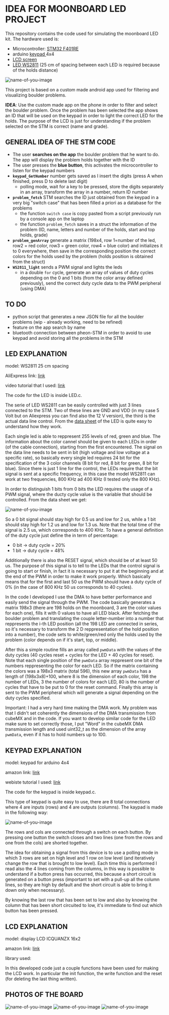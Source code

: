 # IDEA FOR MOONBOARD LED PROJECT

This repository contains the code used for simulating the moonboard LED kit. The hardware used is:

- Microcontroller:  [STM32 F401RE](https://www.amazon.com/NUCLEO-F401RE-Nucleo-64-Development-STM32F401RE-connectivity/dp/B07JYBPWN4) 
- arduino [keypad ](https://www.amazon.com/Matrix-Membrane-Switch-Keyboard-Arduino/dp/B07THCLGCZ/ref=sr_1_3?dchild=1&keywords=arduino+keypad&qid=1620202495&sr=8-3) 4x4
- [LCD screen](https://www.amazon.com/ICQUANZX-Interface-Backlight-Ar-duino-MEGA2560/dp/B08XQMKXW1/ref=sr_1_2?dchild=1&keywords=display+LCD+ICQUANZX+16x2&qid=1620202398&sr=8-2) 
- [LED WS2811](https://it.aliexpress.com/wholesale?catId=0&initiative_id=SB_20210505001530&SearchText=ws2811+25cm) (25 cm of spacing between each LED is required because of the holds distance)

 ![name-of-you-image](https://github.com/AlessandroAvi/Moonboard_LED_DIY/blob/main/Img/material.png) 

This project is based on a custom made android app used for filtering and visualizing boulder problems. 

**IDEA**: Use the custom made app on the phone in order to filter and select the boulder problem. Once the problem has been selected the app shows an ID that will be used on the keypad in order to light the correct LED for the holds. The purpose of the LCD is just for understanding if the problem selected on the STM is correct (name and grade).



## GENERAL IDEA OF  THE STM CODE

- The user **searches on the app** the boulder problem that he want to do. The app will display the problem holds together with the ID
- The user presses the **blue button**, this activates the microcontroller to listen for the keypad numbers
- **`keypad_GetNumber`** number gets saved as I insert the digits (press A when finished, press D to delete last digit)
  - polling mode, wait for a key to be pressed, store the digits separately in an array, transform the array in a number, return ID number
- **`problem_fetch`** STM searches the ID just obtained from the keypad in a very big "switch case" that has been filled a priori as a database for the problems
  - the function `switch case` is copy pasted from a script previously run by a console app on the laptop
  - the function `problem_fetch` saves in a struct the information of the problem (ID, name, letters and number of the holds, start and top holds, grade)
- **`problem_genArray`** generate a matrix (198x4, row 1=number of the led, row2 = red color, row3 = green color, row4 = blue color) and initializes it to 0 everywhere, then save in the corresponding position the correct colors for the holds used by the problem (holds position is obtained from the struct)
- **`WS2811_light`** sends a PWM signal and lights the leds
  - in a double `for` cycle, generate an array of values of duty cycles depending on the 0 and 1 bits (from the color array defined previously), send the correct duty cycle data to the PWM peripheral (using DMA)

 

## TO DO

- python script that generates a new JSON file for all the boulder problems (wip - already working, need to be refined)
- feature on the app search by name
- bluetooth connection between pheon-STM in order to avoid to use keypad and avoid storing all the problems in the STM



## LED EXPLANATION

model: WS2811 25 cm spacing

AliExpress link: [link](https://it.aliexpress.com/wholesale?catId=0&initiative_id=SB_20210505001530&SearchText=ws2811+25cm)

video tutorial that I used: [link](https://www.youtube.com/watch?v=-3VKkTSAytM&list=PLKbve1xdC21o1C_YVfbdDPc5UOA68WjFB&index=3&t=0s)

The code for the LED is inside LED.c.

The serie of LED WS2811 can be easily controlled with just 3 lines connected to the STM. Two of these lines are GND and VDD (in my case 5 Volt but on Aliexpress you can find also the 12 V version), the third is the actual data line control. From the [data sheet](https://www.alldatasheet.com/datasheet-pdf/pdf/1132633/WORLDSEMI/WS2811.html) of the LED is quite easy to understand how they work. 

Each single led is able to reppresent 255 levels of red, green and blue. The information about the color cannel should be given to each LEDs in order (of the cable connection), starting from the first encountered. The signal on the data line needs to be sent in bit (high voltage and low voltage at a specific rate), so basically every single led requires 24 bit for the specification of the 3 color channels (8 bit for red, 8 bit for green, 8 bit for blue). Since there is just 1 line for the control, the LEDs require that the bit signal is sent at a specific frequency, in this case the model WS2811 can work at two frequencies, 800 KHz ad 400 KHz (I tested only the 800 KHz). 

In order to distinguish 1 bits from 0 bits the LED requires the usage of a PWM signal, where the ducty cycle value is the variable that should be controlled. From the data sheet we get: 

 ![name-of-you-image](https://github.com/AlessandroAvi/Moonboard_LED_DIY/blob/main/Img/PWM.jpg) 

So a 0 bit signal should stay high for 0.5 us and low for 2 us, while a 1 bit should stay high for 1.2 us​ and low for 1.3 us. Note that the total time of the signal is 2.5 us, which corresponds to 400 KHz. To have a general definition of the duty cycle just define the in term of percentage:

- 0 bit -> duty cycle = 20%
- 1 bit -> duty cycle = 48%

Additionally there is also the RESET signal, which should be of at least 50 us. The purpose of this signal is to tell to the LEDs that the control signal is going to start or finish, in fact it is necessary to put it at the beginning and at the end of the PWM in order to make it work properly. Which basically means that for the first and last 50 us the PWM should have a duty cycle of 0% (in the case of 800 KHz 50 us corresponds to 40 cycles).   

In the code I developed I use the DMA to have better performance and easily send the signal through the PWM. The code basically generates a matrix 198x3 (there are 198 holds on the moonboard, 3 are the color values for each one), fills it with 0 values to have all LED black. After fetching the boulder problem and translating the couple letter-number into a number that reppresents the i-th LED position (all the 198 LED are connected in series, so it's necessary to transform the 2 D reppresentation of the hold position into a number), the code sets to white/green/red only the holds used by the problem (color depends on if it's start, top, or middle). 

After this a simple routine fills an array called `pwmData` with the values of the duty cycles (40 cycles reset + cycles for the LED + 40 cycles for reset). Note that each single position of the `pwmData` array reppresent one bit of the numbers reppresenting the color for each LED. So if the matrix containing the colors was a 198x3 matrix (total 596), this new array `pwmData` has a length of (198x3x8)+100, where 8 is the dimension of each color, 198 the number of LEDs, 3 the number of colors for each LED, 80 is the number of cycles that have to be put to 0 for the reset command. Finally this array is sent to the PWM peripheral which will generate a signal depending on the duty cycles specified. 

Important: I had a very hard time making the DMA work. My problem was that I didn't set coherently the dimensions of the DMA transmission from cubeMX and in the code. If you want to develop similar code for the LED make sure to set correctly those, I put "Word" in the cubeMX DMA transmission length and used uint32_t as the dimension of the array `pwmData`, even if it has to hold numbers up to 100. 

## KEYPAD EXPLANATION

model: keypad for arduino 4x4

amazon link: [link](https://www.amazon.com/Matrix-Membrane-Switch-Keyboard-Arduino/dp/B07THCLGCZ/ref=sr_1_3?dchild=1&keywords=arduino+keypad&qid=1620202495&sr=8-3)

webiste tutorial I used: [link](https://deepbluembedded.com/stm32-keypad-interfacing-library/)

The code for the keypad is inside keypad.c.

This type of keypad is quite easy to use, there are 8 total connections where 4 are inputs (rows) and 4 are outputs (columns). 
The kaypad is made in the following way:

 ![name-of-you-image](https://github.com/AlessandroAvi/Moonboard_LED_DIY/blob/main/Img/Keypad_circuit.jpg)

The rows and cols are connected through a switch on each button. By pressing one button the switch closes and two lines (one from the rows and one from the cols) are shorted together. 

The idea for obtaining a signal from this device is to use a polling mode in which 3 rows are set on high level and 1 row on low level (and iteratively change the row that is brought to low level). Each time this is performed I read also the 4 lines coming from the columns, in this way is possible to understand if a button press has occurred, this because a short circuit is generated on a button press  (important to set with a pull-up all the column lines, so they are high by default and the short circuit is able to bring it down only when necessary). 

By knowing the last row that has been set to low and also by knowing the column that has been short circuited to low, it's immediate to find out which button has been pressed. 



## LCD EXPLANATION

model: display LCD ICQUANZX 16x2

amazon link: [link](https://www.amazon.com/ICQUANZX-Interface-Backlight-Ar-duino-MEGA2560/dp/B08XQMKXW1/ref=sr_1_2?dchild=1&keywords=display+LCD+ICQUANZX+16x2&qid=1620202398&sr=8-2)

library used: 

In this developed code just a couple functions have been used for making the LCD work. In particular the init function, the write function and the reset (for deleting the last thing written). 



## PHOTOS OF THE BOARD

![name-of-you-image](https://github.com/AlessandroAvi/Moonboard_LED_DIY/blob/main/Img/boardEmpty.jpg) ![name-of-you-image](https://github.com/AlessandroAvi/Moonboard_LED_DIY/blob/main/Img/boardFull.jpg) ![name-of-you-image](https://github.com/AlessandroAvi/Moonboard_LED_DIY/blob/main/Img/boardLed.jpg) 


